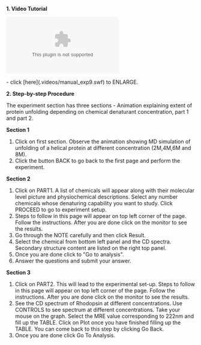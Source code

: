 **1. Video Tutorial**

<p>
<param name="movie" value="manual_exp9.swf"></param>
<embed src="manual_exp9.swf"></embed>
</p>
- click [here](.videos/manual_exp9.swf) to ENLARGE.  
 

**2. Step-by-step Procedure**

The experiment section has three sections - Animation explaining extent of protein unfolding depending on chemical denaturant concentration, part 1 and part 2.

**Section 1**

1. Click on first section. Observe the animation showing MD simulation of unfolding of a helical protein at different concentration (2M,4M,6M and 8M).  
2. Click the button BACK to go back to the first page and perform the experiment.  

**Section 2**  

1. Click on PART1. A list of chemicals will appear along with their molecular level picture and physiochemical descriptions. Select any number chemicals whose denaturing capability you want to study. Click PROCEED to go to experiment setup.    
2. Steps to follow in this page will appear on top left corner of the page. Follow the instructions. After you are done click on the monitor to see the results.    
3. Go through the NOTE carefully and then click Result.  
4. Select the chemical from bottom left panel and the CD spectra. Secondary structure content are listed on the right top panel.  
5. Once you are done click to "Go to analysis".   
6. Answer the questions and submit your answer.  

**Section 3** 

1. Click on PART2. This will lead to the experimental set-up. Steps to follow in this page will appear on top left corner of the page. Follow the instructions. After you are done click on the monitor to see the results.  
2. See the CD spectrum of Rhodopsin at different concentrations. Use CONTROLS to see spectrum at different concentrations. Take your mouse on the graph. Select the MRE value corresponding to 222nm and fill up the TABLE. Click on Plot once you have finished filling up the TABLE. You can come back to this step by clicking Go Back.         
3. Once you are done click Go To Analysis.
